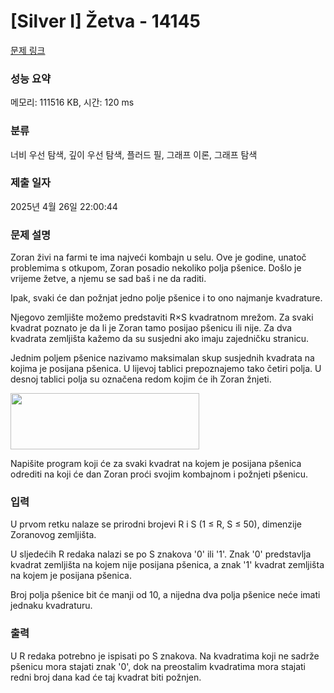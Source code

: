 # [Silver I] Žetva - 14145 

[문제 링크](https://www.acmicpc.net/problem/14145) 

### 성능 요약

메모리: 111516 KB, 시간: 120 ms

### 분류

너비 우선 탐색, 깊이 우선 탐색, 플러드 필, 그래프 이론, 그래프 탐색

### 제출 일자

2025년 4월 26일 22:00:44

### 문제 설명

<p>Zoran živi na farmi te ima najveći kombajn u selu. Ove je godine, unatoč problemima s otkupom, Zoran posadio nekoliko polja pšenice. Došlo je vrijeme žetve, a njemu se sad baš i ne da raditi.</p>

<p>Ipak, svaki će dan požnjat jedno polje pšenice i to ono najmanje kvadrature.</p>

<p>Njegovo zemljište možemo predstaviti R×S kvadratnom mrežom. Za svaki kvadrat poznato je da li je Zoran tamo posijao pšenicu ili nije. Za dva kvadrata zemljišta kažemo da su susjedni ako imaju zajedničku stranicu.</p>

<p>Jednim poljem pšenice nazivamo maksimalan skup susjednih kvadrata na kojima je posijana pšenica. U lijevoj tablici prepoznajemo tako četiri polja. U desnoj tablici polja su označena redom kojim će ih Zoran žnjeti.</p>

<p><img alt="" src="https://onlinejudgeimages.s3.amazonaws.com/problem/14145/%EC%8A%A4%ED%81%AC%EB%A6%B0%EC%83%B7%202017-01-03%20%EC%98%A4%ED%9B%84%203.00.16.png" style="height:90px; width:302px"></p>

<p>Napišite program koji će za svaki kvadrat na kojem je posijana pšenica odrediti na koji će dan Zoran proći svojim kombajnom i požnjeti pšenicu. </p>

### 입력 

 <p>U prvom retku nalaze se prirodni brojevi R i S (1 ≤ R, S ≤ 50), dimenzije Zoranovog zemljišta.</p>

<p>U sljedećih R redaka nalazi se po S znakova '0' ili '1'. Znak '0' predstavlja kvadrat zemljišta na kojem nije posijana pšenica, a znak '1' kvadrat zemljišta na kojem je posijana pšenica.</p>

<p>Broj polja pšenice bit će manji od 10, a nijedna dva polja pšenice neće imati jednaku kvadraturu. </p>

### 출력 

 <p>U R redaka potrebno je ispisati po S znakova. Na kvadratima koji ne sadrže pšenicu mora stajati znak '0', dok na preostalim kvadratima mora stajati redni broj dana kad će taj kvadrat biti požnjen. </p>

